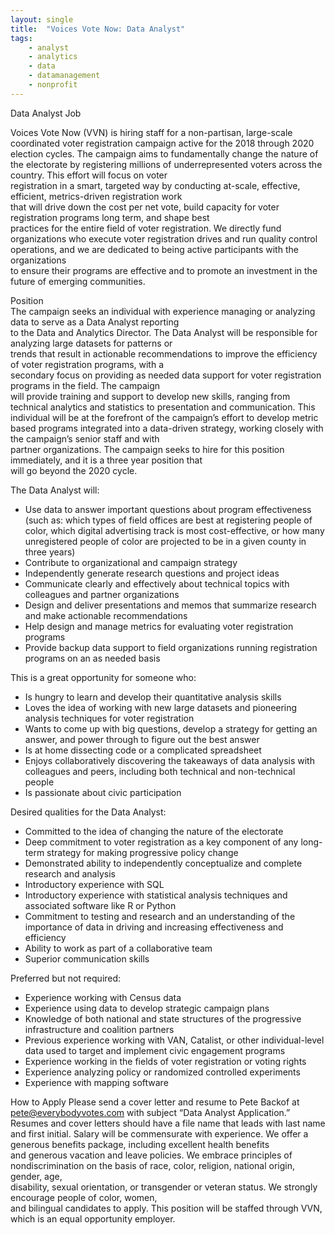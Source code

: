 ```yaml
---
layout: single
title:  "Voices Vote Now: Data Analyst"
tags: 
    - analyst
    - analytics
    - data
    - datamanagement
    - nonprofit
---
```


Data	Analyst Job 

Voices	Vote	Now	(VVN) is	hiring	staff	for	a	non-partisan,	large-scale	coordinated	voter	registration	campaign active	
for	the	2018 through	2020	election	cycles.	The	campaign	aims	to	fundamentally	change	the	nature	of	the	
electorate	by	registering millions	of	underrepresented	voters	across	the	country.	This	effort	will	focus	on	voter	
registration	in	a	smart,	targeted	way	by	conducting	at-scale,	effective,	efficient,	metrics-driven	registration	work	
that	will	drive	down	the	cost	per	net	vote,	build	capacity	for	voter	registration	programs	long	term,	and	shape	best	
practices	for	the	entire	field	of	voter	registration. We	directly	fund	organizations	who	execute	voter	registration
drives and	run	quality	control	operations,	and	we	are	dedicated	to	being	active	participants	with	the	organizations	
to	ensure	their	programs	are	effective	and	to	promote	an	investment	in	the	future	of	emerging	communities.

Position	
The	campaign	seeks	an individual	with experience	managing	or	analyzing	data to	serve	as a Data	Analyst reporting	
to	the	Data	and	Analytics	Director.		The	Data	Analyst will	be	responsible	for	analyzing	large	datasets	for	patterns	or	
trends	that	result	in	actionable	recommendations	to	improve	the	efficiency	of	voter	registration programs,	with	a	
secondary	focus	on	providing	as	needed	data	support	for	voter	registration	programs	in	the	field.	The	campaign	
will	provide	training	and	support	to	develop	new	skills,	ranging	from	technical	analytics	and	statistics	to
presentation	and	communication.	This	individual	will	be	at	the	forefront	of	the	campaign’s	effort	to	develop metric	
based programs	integrated	into	a	data-driven	strategy,	working	closely	with	the	campaign’s	senior staff	and	with	
partner	organizations.	The	campaign	seeks	to	hire	for	this	position	immediately,	and	it	is	a	three year	position	that	
will	go	beyond	the	2020 cycle.	

The	Data	Analyst will:
* Use	data	to	answer	important	questions	about program effectiveness (such	as: which	types	of	field	offices
are	best	at registering	people	of	color,	which digital	advertising	track	is	most	cost-effective,	or	how	many	
unregistered	people	of	color	are	projected	to	be	in	a	given	county	in	three	years)
* Contribute	to	organizational	and	campaign	strategy
* Independently	generate	research	questions	and	project	ideas
* Communicate	clearly	and	effectively	about	technical	topics with	colleagues	and partner	organizations
* Design	and	deliver	presentations	and	memos	that	summarize	research	and	make	actionable	recommendations	
* Help	design	and	manage metrics	for	evaluating	voter	registration	programs
* Provide	backup	data	support	to	field	organizations	running	registration	programs	on	an	as	needed	basis

This	is	a	great	opportunity	for	someone	who:
* Is	hungry	to	learn	and	develop	their	quantitative	analysis	skills	
* Loves	the	idea	of	working	with	new	large	datasets	and	pioneering	analysis	techniques	for	voter	registration
* Wants	to	come	up	with	big	questions,	develop	a	strategy	for	getting	an	answer,	and	power through	to	figure out the	best	answer
* Is	at	home	dissecting code	or a complicated spreadsheet	
* Enjoys collaboratively	discovering the	takeaways	of data	analysis with	colleagues	and	peers,	including	both	technical	and non-technical	people
* Is	passionate	about	civic	participation	

Desired	qualities	for	the	Data	Analyst:
* Committed	to	the	idea	of	changing	the	nature	of	the	electorate
* Deep	commitment	to	voter	registration	as	a	key	component	of	any	long-term	strategy	for	making	progressive	policy	change
* Demonstrated	ability	to	independently	conceptualize	and	complete research	and	analysis	
* Introductory	experience	with	SQL	
* Introductory	experience	with	statistical	analysis	techniques and	associated	software	like	R	or	Python
* Commitment	to	testing	and	research	and	an	understanding	of	the	importance	of	data	in	driving	and	increasing	effectiveness	and	efficiency	
* Ability	to	work	as	part	of	a	collaborative	team	
* Superior communication	skills	

Preferred	but	not	required:
* Experience	working	with	Census	data
* Experience	using	data	to	develop	strategic	campaign	plans
* Knowledge	of	both	national	and	state	structures	of	the	progressive	infrastructure	and	coalition	partners
* Previous	experience	working	with	VAN,	Catalist,	or	other	individual-level	data	used	to	target	and	implement	civic	engagement	programs
* Experience	working	in	the	fields	of	voter	registration	or	voting	rights
* Experience	analyzing policy	or	randomized	controlled	experiments
* Experience	with	mapping	software	

How	to	Apply
Please	send	a	cover	letter	and	resume	to	Pete	Backof at	pete@everybodyvotes.com with	subject	“Data	Analyst
Application.”	Resumes	and	cover	letters	should	have	a	file	name	that	leads	with last	name	and	first	initial. Salary	
will	be	commensurate	with	experience.	We	offer	a	generous	benefits	package,	including	excellent	health	benefits	
and	generous	vacation	and	leave	policies.
We	embrace	principles	of	nondiscrimination	on	the	basis	of	race,	color,	religion,	national	origin,	gender,	age,	
disability,	sexual	orientation,	or	transgender	or	veteran	status.	We	strongly	encourage	people	of	color,	women,	
and	bilingual	candidates	to	apply.	This	position	will	be	staffed	through	VVN,	which	is	an	equal	opportunity	
employer.
